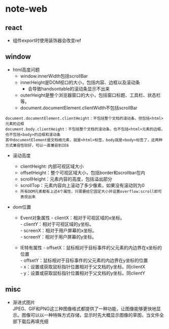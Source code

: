 # note-web


## react

- 组件export时使用装饰器会改变ref

## window
- html高度问题
    - window.innerWidth包括scrollBar
    - innerHeight是DOM视口的大小，包括内容、边框以及滚动条  
        - 会导致handsontable的滚动条显示不出来  
    - outerHeight是整个浏览器窗口的大小，包括窗口标题、工具栏、状态栏等。
    - document.documentElement.clientWidth不包括scrollBar

```
document.documentElement.clientHeight：不包括整个文档的滚动条，但包括<html>元素的边框
document.body.clientHeight：不包括整个文档的滚动条，也不包括<html>元素的边框，也不包括<body>的边框和滚动条
其中documentElement是文档根元素，就是<html>标签，body就是<body>标签了，这两种方式兼容性较好，可以一直兼容到IE6
```

- 滚动高度
    - clientHeight: 内部可视区域大小
    - offsetHeight：整个可视区域大小，包括border和scrollbar在内
    - scrollHeight：元素内容的高度，包括溢出部分
    - scrollTop：元素内容向上滚动了多少像素，如果没有滚动则为0   
    - `所有DOM元素都有上述4个属性，只需要给它固定大小并设置overflow:scroll即可表现出来`  

- dom位置
    - Event对象属性
          - clientX：相对于可视区域的x坐标。  
          - clientY：相对于可视区域的y坐标。   
          - screenX：相对于用户屏幕的x坐标。  
          - screenY：相对于用户屏幕的y坐标。  
          
    - IE特有属性
          - offsetX：鼠标相对于目标事件的父元素的内边界在x坐标的位置  
          - offsetY：鼠标相对于目标事件的父元素的内边界在y坐标的位置  
          - x：设置或获取鼠标指针位置相对于父文档的y坐标。同clientX  
          - y：设置或获取鼠标指针位置相对于父文档的y坐标。同clientY  


## misc

- 渐进式图片  
JPEG、GIF和PNG这三种图像格式都提供了一种功能，让图像能够更快地显示。图像可以以一种特殊方式存储，显示时先大概显示图像的草图，当文件全部下载后再填充细